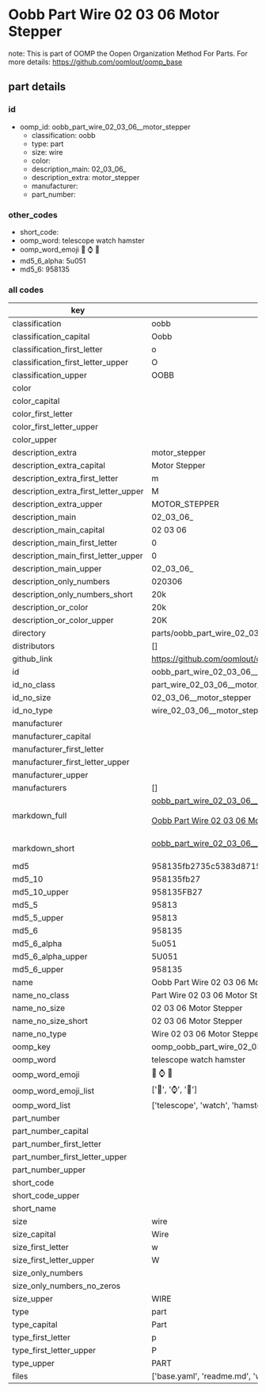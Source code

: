 # Oobb Part Wire 02 03 06  Motor Stepper  

note: This is part of OOMP the Oopen Organization Method For Parts. For more details: https://github.com/oomlout/oomp_base

##  part details





### id
* oomp_id: oobb_part_wire_02_03_06__motor_stepper
  * classification: oobb
  * type: part
  * size: wire
  * color: 
  * description_main: 02_03_06_
  * description_extra: motor_stepper
  * manufacturer: 
  * part_number: 

### other_codes
* short_code: 
* oomp_word: telescope watch hamster
* oomp_word_emoji :telescope: :watch: :hamster:
* md5_6_alpha: 5u051
* md5_6: 958135

### all codes 
| key | value |  
| --- | --- |  
| classification | oobb |  
| classification_capital | Oobb |  
| classification_first_letter | o |  
| classification_first_letter_upper | O |  
| classification_upper | OOBB |  
| color |  |  
| color_capital |  |  
| color_first_letter |  |  
| color_first_letter_upper |  |  
| color_upper |  |  
| description_extra | motor_stepper |  
| description_extra_capital | Motor Stepper |  
| description_extra_first_letter | m |  
| description_extra_first_letter_upper | M |  
| description_extra_upper | MOTOR_STEPPER |  
| description_main | 02_03_06_ |  
| description_main_capital | 02 03 06  |  
| description_main_first_letter | 0 |  
| description_main_first_letter_upper | 0 |  
| description_main_upper | 02_03_06_ |  
| description_only_numbers | 020306 |  
| description_only_numbers_short | 20k |  
| description_or_color | 20k |  
| description_or_color_upper | 20K |  
| directory | parts/oobb_part_wire_02_03_06__motor_stepper |  
| distributors | [] |  
| github_link | https://github.com/oomlout/oomlout_oomp_part_src/tree/main/parts/oobb_part_wire_02_03_06__motor_stepper/working |  
| id | oobb_part_wire_02_03_06__motor_stepper |  
| id_no_class | part_wire_02_03_06__motor_stepper |  
| id_no_size | 02_03_06__motor_stepper |  
| id_no_type | wire_02_03_06__motor_stepper |  
| manufacturer |  |  
| manufacturer_capital |  |  
| manufacturer_first_letter |  |  
| manufacturer_first_letter_upper |  |  
| manufacturer_upper |  |  
| manufacturers | [] |  
| markdown_full | [oobb_part_wire_02_03_06__motor_stepper](https://github.com/oomlout/oomlout_oomp_part_src/tree/main/parts/oobb_part_wire_02_03_06__motor_stepper/working)<br>[](https://github.com/oomlout/oomlout_oomp_part_src/tree/main/parts/oobb_part_wire_02_03_06__motor_stepper/working)<br>[Oobb Part Wire 02 03 06  Motor Stepper](https://github.com/oomlout/oomlout_oomp_part_src/tree/main/parts/oobb_part_wire_02_03_06__motor_stepper/working)<br><br> |  
| markdown_short | [oobb_part_wire_02_03_06__motor_stepper](https://github.com/oomlout/oomlout_oomp_part_src/tree/main/parts/oobb_part_wire_02_03_06__motor_stepper/working)<br><br> |  
| md5 | 958135fb2735c5383d87151c9745fbf5 |  
| md5_10 | 958135fb27 |  
| md5_10_upper | 958135FB27 |  
| md5_5 | 95813 |  
| md5_5_upper | 95813 |  
| md5_6 | 958135 |  
| md5_6_alpha | 5u051 |  
| md5_6_alpha_upper | 5U051 |  
| md5_6_upper | 958135 |  
| name | Oobb Part Wire 02 03 06  Motor Stepper |  
| name_no_class | Part Wire 02 03 06  Motor Stepper |  
| name_no_size | 02 03 06  Motor Stepper |  
| name_no_size_short | 02 03 06  Motor Stepper |  
| name_no_type | Wire 02 03 06  Motor Stepper |  
| oomp_key | oomp_oobb_part_wire_02_03_06__motor_stepper |  
| oomp_word | telescope watch hamster |  
| oomp_word_emoji | :telescope: :watch: :hamster: |  
| oomp_word_emoji_list | [':telescope:', ':watch:', ':hamster:'] |  
| oomp_word_list | ['telescope', 'watch', 'hamster'] |  
| part_number |  |  
| part_number_capital |  |  
| part_number_first_letter |  |  
| part_number_first_letter_upper |  |  
| part_number_upper |  |  
| short_code |  |  
| short_code_upper |  |  
| short_name |  |  
| size | wire |  
| size_capital | Wire |  
| size_first_letter | w |  
| size_first_letter_upper | W |  
| size_only_numbers |  |  
| size_only_numbers_no_zeros |  |  
| size_upper | WIRE |  
| type | part |  
| type_capital | Part |  
| type_first_letter | p |  
| type_first_letter_upper | P |  
| type_upper | PART |  
| files | ['base.yaml', 'readme.md', 'working.json', 'working.yaml'] |  
